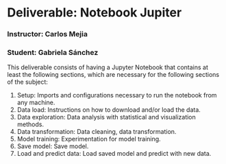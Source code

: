 # Deliverable: Notebook Jupiter

### Instructor: Carlos Mejia
### Student: Gabriela Sánchez

This deliverable consists of having a Jupyter Notebook that contains at least the following sections, which are necessary for the following sections of the subject:

1. Setup: Imports and configurations necessary to run the notebook from any machine.
2. Data load: Instructions on how to download and/or load the data.
3. Data exploration: Data analysis with statistical and visualization methods.
4. Data transformation: Data cleaning, data transformation.
5. Model training: Experimentation for model training.
6. Save model: Save model.
7. Load and predict data: Load saved model and predict with new data.